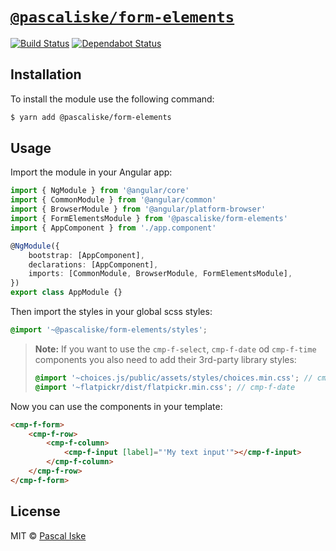 # [`@pascaliske/form-elements`](https://pascaliske.github.io/form-elements)

[![Build Status](https://travis-ci.com/pascaliske/form-elements.svg?branch=master)](https://travis-ci.com/pascaliske/form-elements) [![Dependabot Status](https://api.dependabot.com/badges/status?host=github&repo=pascaliske/form-elements)](https://dependabot.com)

## Installation

To install the module use the following command:

```bash
$ yarn add @pascaliske/form-elements
```

## Usage

Import the module in your Angular app:

```typescript
import { NgModule } from '@angular/core'
import { CommonModule } from '@angular/common'
import { BrowserModule } from '@angular/platform-browser'
import { FormElementsModule } from '@pascaliske/form-elements'
import { AppComponent } from './app.component'

@NgModule({
    bootstrap: [AppComponent],
    declarations: [AppComponent],
    imports: [CommonModule, BrowserModule, FormElementsModule],
})
export class AppModule {}
```

Then import the styles in your global scss styles:

```scss
@import '~@pascaliske/form-elements/styles';
```

> **Note:** If you want to use the `cmp-f-select`, `cmp-f-date` od `cmp-f-time` components you also need to add their 3rd-party library styles:
>
> ```scss
> @import '~choices.js/public/assets/styles/choices.min.css'; // cmp-f-select
> @import '~flatpickr/dist/flatpickr.min.css'; // cmp-f-date
> ```

Now you can use the components in your template:

```html
<cmp-f-form>
    <cmp-f-row>
        <cmp-f-column>
            <cmp-f-input [label]="'My text input'"></cmp-f-input>
        </cmp-f-column>
    </cmp-f-row>
</cmp-f-form>
```

## License

MIT © [Pascal Iske](https://pascal-iske.de)

